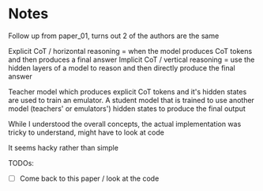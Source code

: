 # Notes

Follow up from paper_01, turns out 2 of the authors are the same

Explicit CoT / horizontal reasoning = when the model produces CoT tokens and then produces a final answer
Implicit CoT / vertical reasoning = use the hidden layers of a model to reason and then directly produce the final answer

Teacher model which produces explicit CoT tokens and it's hidden states are used to train an emulator.
A student model that is trained to use another model (teachers' or emulators') hidden states to produce the final output

While I understood the overall concepts, the actual implementation was tricky to understand, might have to look at code

It seems hacky rather than simple

TODOs:
- [ ] Come back to this paper / look at the code
